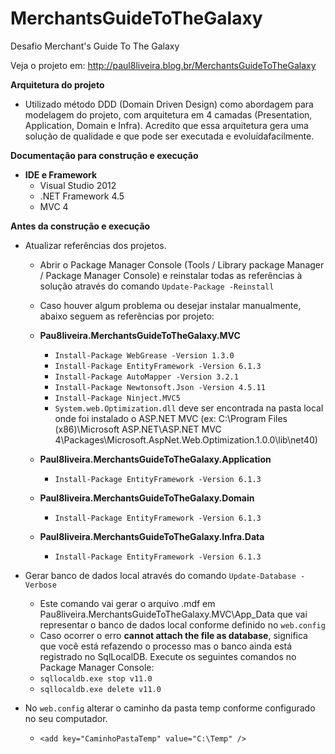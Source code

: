 # MerchantsGuideToTheGalaxy
Desafio Merchant's Guide To The Galaxy

Veja o projeto em: http://paul8liveira.blog.br/MerchantsGuideToTheGalaxy

**Arquitetura do projeto**
* Utilizado método DDD (Domain Driven Design) como abordagem para modelagem do projeto, com arquitetura em 4 camadas (Presentation, Application, Domain e Infra). Acredito que essa arquitetura gera uma solução de qualidade​ e que pode ser executada​ e evoluída​ facilmente.

**Documentação para construção e execução**
* **IDE e Framework**
	* Visual Studio 2012
	* .NET Framework 4.5
	* MVC 4

**Antes da construção e execução**
* Atualizar referências dos projetos.   
	* Abrir o Package Manager Console (Tools / Library package Manager / Package Manager Console) e reinstalar todas as referências à solução através do comando `Update-Package -Reinstall`
	* Caso houver algum problema ou desejar instalar manualmente, abaixo seguem as referências por projeto:
	
	* **Pau8liveira.MerchantsGuideToTheGalaxy.MVC** 
		* `Install-Package WebGrease -Version 1.3.0`
		* `Install-Package EntityFramework -Version 6.1.3`
		* `Install-Package AutoMapper -Version 3.2.1`
		* `Install-Package Newtonsoft.Json -Version 4.5.11`
		* `Install-Package Ninject.MVC5`
		* `System.web.Optimization.dll` deve ser encontrada na pasta local onde foi instalado o ASP.NET MVC  (ex: C:\Program Files (x86)\Microsoft ASP.NET\ASP.NET MVC 4\Packages\Microsoft.AspNet.Web.Optimization.1.0.0\lib\net40\)
		
	* **Paul8liveira.MerchantsGuideToTheGalaxy.Application** 
		* `Install-Package EntityFramework -Version 6.1.3`
		
	* **Paul8liveira.MerchantsGuideToTheGalaxy.Domain** 
		* `Install-Package EntityFramework -Version 6.1.3`
		
	* **Paul8liveira.MerchantsGuideToTheGalaxy.Infra.Data** 
		* `Install-Package EntityFramework -Version 6.1.3`
	
* Gerar banco de dados local através do comando `Update-Database -Verbose`
	* Este comando vai gerar o arquivo .mdf em Pau8liveira.MerchantsGuideToTheGalaxy.MVC\App_Data que vai representar o banco de dados local conforme definido no `web.config`
	* Caso ocorrer o erro **cannot attach the file as database**, significa que você está refazendo o processo mas o banco ainda está registrado no SqlLocalDB. Execute os seguintes comandos no Package Manager Console:
	 * `sqllocaldb.exe stop v11.0`
	 * `sqllocaldb.exe delete v11.0`
 
* No `web.config` alterar o caminho da pasta temp conforme configurado no seu computador.
	* `<add key="CaminhoPastaTemp" value="C:\Temp" />`
